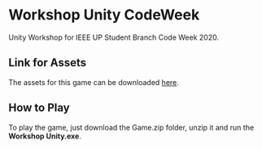 # Workshop Unity CodeWeek
Unity Workshop for IEEE UP Student Branch Code Week 2020.

## Link for Assets

The assets for this game can be downloaded [here](https://bit.ly/Workshop_Unity_Code_Week).

## How to Play

To play the game, just download the Game.zip folder, unzip it and run the **Workshop Unity.exe**.
